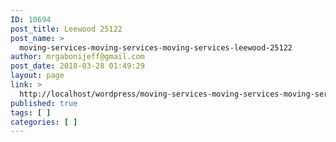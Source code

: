 ```yaml
---
ID: 10694
post_title: Leewood 25122
post_name: >
  moving-services-moving-services-moving-services-leewood-25122
author: mrgabonijeff@gmail.com
post_date: 2018-03-28 01:49:29
layout: page
link: >
  http://localhost/wordpress/moving-services-moving-services-moving-services-leewood-25122/
published: true
tags: [ ]
categories: [ ]
---
```

